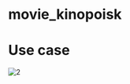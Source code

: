 # movie_kinopoisk

# Use case
![2](https://github.com/maxjogobella/tinkoff_android_2023/assets/106059025/7bd371f6-75b5-4d65-abcf-95c536ef61fd)

